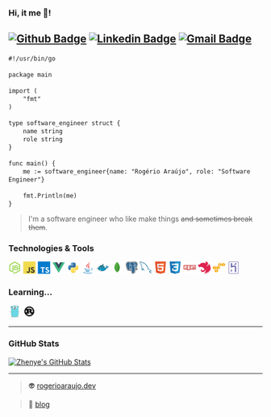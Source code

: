 
### Hi, it me 🖖!

[![Github Badge](https://img.shields.io/badge/-rodgeraraujo-000?style=flat-square&logo=Github&logoColor=white&link=https://github.com/rodgeraraujo)](https://github.com/rodgeraraujo)
[![Linkedin Badge](https://img.shields.io/badge/-RogerioAraujo-blue?style=flat-square&logo=Linkedin&logoColor=white&link=https://www.linkedin.com/in/rog%C3%A9rio-ara%C3%BAjo-a4891b124/)](https://www.linkedin.com/in/rog%C3%A9rio-ara%C3%BAjo-a4891b124/)
[![Gmail Badge](https://img.shields.io/badge/-rogerio.araujo@mail.com-blue?style=flat-square&logo=mail.ru&logoColor=white&link=mailto:rogerio.araujo.mail.com)](mailto:rogerio.araujo@mail.com)
---

```golang
#!/usr/bin/go

package main

import (
	"fmt"
)

type software_engineer struct {
	name string
	role string
}

func main() {
	me := software_engineer{name: "Rogério Araújo", role: "Software Engineer"}

	fmt.Println(me)
}
```

> I'm a software engineer who like make things ~~and sometimes break them~~.


### Technologies & Tools
<code><img height="25" src="https://raw.githubusercontent.com/devicons/devicon/master/icons/nodejs/nodejs-original.svg"></code>
<code><img height="25" src="https://raw.githubusercontent.com/devicons/devicon/master/icons/javascript/javascript-original.svg"></code>
<code><img height="25" src="https://raw.githubusercontent.com/devicons/devicon/master/icons/typescript/typescript-original.svg"></code>
<code><img height="25" src="https://raw.githubusercontent.com/devicons/devicon/master/icons/vuejs/vuejs-original.svg"></code>
<code><img height="25" src="https://raw.githubusercontent.com/devicons/devicon/master/icons/python/python-original.svg"></code>
<code><img height="25" src="https://raw.githubusercontent.com/devicons/devicon/master/icons/java/java-original.svg"></code>
<code><img height="25" src="https://raw.githubusercontent.com/devicons/devicon/master/icons/docker/docker-original.svg"></code>
<code><img height="25" src="https://raw.githubusercontent.com/devicons/devicon/master/icons/mongodb/mongodb-original.svg"></code>
<code><img height="25" src="https://raw.githubusercontent.com/devicons/devicon/master/icons/postgresql/postgresql-original.svg"></code>
<code><img height="25" src="https://raw.githubusercontent.com/devicons/devicon/master/icons/mysql/mysql-original.svg"></code>
<code><img height="25" src="https://raw.githubusercontent.com/devicons/devicon/master/icons/html5/html5-original.svg"></code>
<code><img height="25" src="https://raw.githubusercontent.com/devicons/devicon/master/icons/css3/css3-original.svg"></code>
<code><img height="25" src="https://raw.githubusercontent.com/devicons/devicon/master/icons/npm/npm-original-wordmark.svg"></code>
<code><img height="25" src="https://raw.githubusercontent.com/devicons/devicon/master/icons/nestjs/nestjs-plain.svg"></code>
<code><img height="25" src="https://raw.githubusercontent.com/devicons/devicon/master/icons/amazonwebservices/amazonwebservices-original.svg"></code>
<code><img height="25" src="https://raw.githubusercontent.com/devicons/devicon/master/icons/heroku/heroku-original.svg"></code>
  
  
### Learning...
<code><img height="25" src="https://raw.githubusercontent.com/devicons/devicon/master/icons/go/go-original.svg"></code>
<code><img height="25" src="https://raw.githubusercontent.com/devicons/devicon/master/icons/rust/rust-plain.svg"></code>

 ---
 
 ### GitHub Stats

<a href="https://github.com/rodgeraraujo/rodgeraraujo">
  <img align="center" src="https://github-readme-stats.vercel.app/api?username=rodgeraraujo&show_icons=true&line_height=27&count_private=true&title_color=6aa6f8&text_color=8a919a&icon_color=6aa6f8&bg_color=22272e" alt="Zhenye's GitHub Stats" />
</a>

 ---

> 👽 [rogerioaraujo.dev](https://rogerioaraujo.dev)

> 🌌 [blog](blog.rogerioaraujo.dev)
